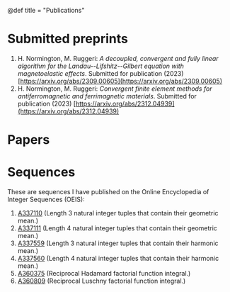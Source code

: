 @def title = "Publications"

# Submitted preprints

1. H. Normington, M. Ruggeri: *A decoupled, convergent and fully linear algorithm for the Landau--Lifshitz--Gilbert equation with magnetoelastic effects*. Submitted for publication (2023) [https://arxiv.org/abs/2309.00605](https://arxiv.org/abs/2309.00605)
1. H. Normington, M. Ruggeri: *Convergent finite element methods for antiferromagnetic and ferrimagnetic materials*. Submitted for publication (2023) [https://arxiv.org/abs/2312.04939](https://arxiv.org/abs/2312.04939)

# Papers



# Sequences

These are sequences I have published on the Online Encyclopedia of Integer Sequences (OEIS):

1. [A337110](https://oeis.org/A337110) (Length 3 natural integer tuples that contain their geometric mean.)
1. [A337111](https://oeis.org/A337111) (Length 4 natural integer tuples that contain their geometric mean.)
1. [A337559](https://oeis.org/A337559) (Length 3 natural integer tuples that contain their harmonic mean.)
1. [A337560](https://oeis.org/A337560) (Length 4 natural integer tuples that contain their harmonic mean.)
1. [A360375](https://oeis.org/A360375) (Reciprocal Hadamard factorial function integral.)
1. [A360809](https://oeis.org/A360809) (Reciprocal Luschny factorial function integral.)